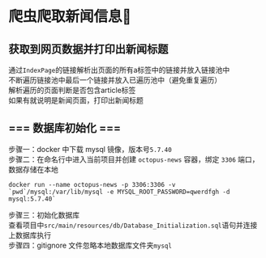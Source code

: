 # 爬虫爬取新闻信息📰
## 获取到网页数据并打印出新闻标题
通过`IndexPage`的链接解析出页面的所有a标签中的链接并放入链接池中 <br>
不断遍历链接池中最后一个链接并放入已遍历池中（避免重复遍历）<br>
解析遍历的页面判断是否包含article标签  <br>
如果有就说明是新闻页面，打印出新闻标题 <br>

## === 数据库初始化 ===
步骤一：docker 中下载 mysql 镜像，版本号`5.7.40`  
步骤二：在命名行中进入当前项目并创建 `octopus-news` 容器，绑定 `3306` 端口，数据存储在本地  
``` shell script
docker run --name octopus-news -p 3306:3306 -v `pwd`/mysql:/var/lib/mysql -e MYSQL_ROOT_PASSWORD=qwerdfgh -d mysql:5.7.40`
```
步骤三：初始化数据库  
查看项目中`src/main/resources/db/Database_Initialization.sql`语句并连接上数据库执行  
步骤四：gitignore 文件忽略本地数据库文件夹`mysql`  


